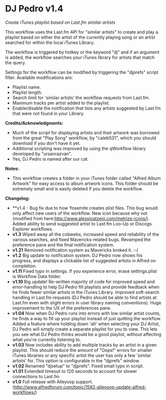 DJ Pedro v1.4
=============
*Create iTunes playlist based on Last.fm similar artists*
 
This workflow uses the Last.fm API for "similar artists" to create and play a playlist based on either the artist of the currently playing song or an artist searched for within the local iTunes Library.
  
The workflow is triggered by hotkey or the keyword "dj" and if an argument is added, the workflow searches your iTunes library for artists that match the query.

Settings for the workflow can be modified by triggering the "djprefs" script filter. Available modifications are:
- Playlist name.
- Playlist length.
- Search limit for 'similar artists' the workflow requests from Last.fm.
- Maximum tracks per artist added to the playlist.
- Enable/disable the notification that lists any artists suggested by Last.fm that were not found in your Library.

**Credits/Acknowledgments:**
- Much of the script for displaying artists and their artwork was borrowed from the great "Play Song" workflow, by "caleb531", which you should download if you don't have it yet.
- Additional scripting was improved by using the qWorkflow library developed by "ursanrazvan".
- Yes, DJ Pedro is named after our cat.
 
**Notes:**
- This workflow creates a folder in your iTunes folder called "Alfred Album Artwork" for easy access to album artwork icons. This folder should be extremely small and is easily deleted if you delete the workflow.
 
**Changelog:**
- **v1.4 - Bug fix due to how Yosemite creates plist files. This bug would only affect new users of the workflow. New icon because why not (modified from here:http://www.alessioatzeni.com/metrize-icons/). Added ability to send suggested artist to Last.fm Loo-Up or Discogs Explorer workflows.
- **v1.3** Wiped away all the cobwebs, increased speed and reliability of the various searches, and fixed Mavericks-related bugs. Revamped the preference pane and the final notification system.
- **v1.21** Removed notification system as Mavericks broked it. :-(
- **v1.2** Big update to notification system. DJ Pedro now shows his progress, and displays a clickable list of suggested artists in Alfred on completion.
- **v1.11** Fixed typo in settings. If you experience error, erase settings.plist is Workflow Data folder.
- **v1.10** Big update! Re-written majority of code for improved speed and error-handling to help DJ Pedro fill playlists and provide feedback when he finds fewer similar artists in the iTunes Library. Improved soft-search handling in Last.fm requests (DJ Pedro should be able to find artists at Last.fm even with slight errors in user library naming conventions). Huge improvement to the UX of the preferences pane.
- **v1.04** Now when DJ Pedro runs into errors with low similar artist counts, he finds a way to fill up your playlist instead of just quitting the workflow. Added a feature where holding down 'alt' when selecting your DJ Artist, DJ Pedro will simply create a separate playlist for you to view. This lets you see what DJ Pedro thinks would be a good playlist, without affecting what you're currently listening to.
- **v1.03** Now includes ability to add multiple tracks by an artist in a given playlist. This should reduce the amount of "Oops!" errors for smaller iTunes libraries or any specific artist the user has only a few 'similar artists' for. This option is configurable in the "djprefs" window.
- **v1.02** Renamed "djsetup" to "djprefs". Fixed small typo in script.
- **v1.01** Extended timeout to 120 seconds to account for slower connections to Last.fm
- **v1.0** Full release with Alleyoop support. (http://www.alfredforum.com/topic/1582-alleyoop-update-alfred-workflows/)